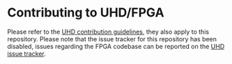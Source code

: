 # Contributing to UHD/FPGA

Please refer to the [UHD contribution guidelines](https://github.com/EttusResearch/uhd/blob/master/CONTRIBUTING.md),
they also apply to this repository.
Please note that the issue tracker for this repository has been disabled,
issues regarding the FPGA codebase can be reported on the
[UHD issue tracker](https://github.com/EttusResearch/uhd/issues).

